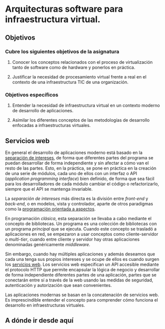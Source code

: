 Arquitecturas software para infraestructura virtual.
==

<!--@
prev: Intro_concepto_y_soporte_fisico
next: PaaS
-->

<div class="objetivos" markdown="1">

## Objetivos 


### Cubre los siguientes objetivos de la asignatura

1. Conocer los conceptos relacionados con el proceso de virtualización
tanto de software como de hardware y ponerlos en práctica.

4. Justificar la necesidad de procesamiento virtual frente a real en el contexto de una infraestructura TIC de una organización.

### Objetivos específicos

1. Entender la necesidad de infraestructura virtual en un contexto
   moderno de desarrollo de aplicaciones.
   
2. Asimilar los diferentes conceptos de las metodologías de desarrollo
   enfocadas a infraestructuras virtuales. 

</div>


## Servicios web

En general el desarrollo de aplicaciones moderno está basado en la
[separación de intereses](https://es.wikipedia.org/wiki/Separaci%C3%B3n_de_intereses),
de forma que diferentes partes del programa se puedan desarrollar de
forma independiente y sin afectar a cómo van el resto de las
partes. Esto, en la práctica, se pone en práctica en la creación de
una serie de módulos, cada uno de ellos con un interfaz o API
(*application programming interface*) bien definido, de forma que sea
fácil para los desarrolladores de cada módulo cambiar el código o
refactorizarlo, siempre que el API se mantenga invariable. 

La *separación de intereses* más directa es la división entre
*front-end* y *back-end*, o en modelos, vista y controlador, aparte de
otros paradigmas como
la
[programación orientada a aspectos](https://en.wikipedia.org/wiki/Aspect-oriented_programming). 

En programación *clásica*, esta separación se llevaba a cabo mediante
el concepto de bibliotecas. Un programa es una colección de
bibliotecas con un programa *principal* que se ejecuta. Cuando este
concepto se trasladó a aplicaciones en red, se empezaron a usar
conceptos como cliente-servidor o *multi-tier*, cuando entre cliente y
servidor hay otras aplicaciones denominadas genéricamente
*middleware*. 

Sin embargo, cuando hay múltiples aplicaciones y además deseamos que
cada una tenga sus propios intereses y se ocupe de ellos es cuando
surgen
los [servicios web](https://en.wikipedia.org/wiki/Web_service). Los
servicios web especifican un API accesible mediante el protocolo HTTP
que permite encapsular la lógica de negocio y desarrollar de forma
independiente diferentes partes de una aplicación, partes que se
conectarán entre sí a través de la web usando las medidas de
seguridad, autenticación y autorización que sean convenientes. 

Las aplicaciones modernas se basan en la concatenación de servicios
web. Es imprescindible entender el concepto para comprender cómo
funciona el desarrollo en infraestructuras virtuales. 

A dónde ir desde aquí
-----



